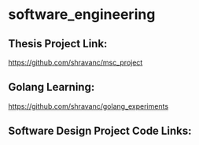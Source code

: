 # software_engineering

## Thesis Project Link:
https://github.com/shravanc/msc_project

## Golang Learning:
https://github.com/shravanc/golang_experiments

## Software Design Project Code Links:
